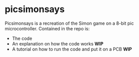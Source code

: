 # picsimonsays

Picsimonsays is a recreation of the Simon game on a 8-bit pic microcontroller.
Contained in the repo is:
* The code
* An explanation on how the code works **WIP**
* A tutorial on how to run the code and put it on a PCB **WIP**
